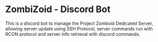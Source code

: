 # ZombiZoid - Discord Bot

This is a discord bot to manage the Project Zomboid Dedicated Server, allowing server update using SSH Protocol, server commands run with RCON protocol and server info retrieval with discord commands.
